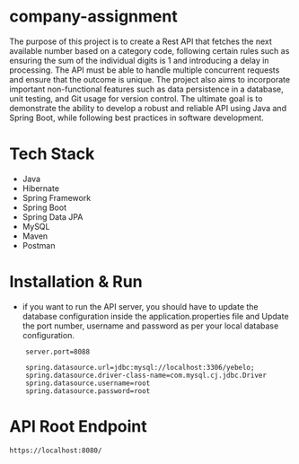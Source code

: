 # company-assignment
The purpose of this project is to create a Rest API that fetches the next available number based on a category code, following certain rules such as ensuring the sum of the individual digits is 1 and introducing a delay in processing. The API must be able to handle multiple concurrent requests and ensure that the outcome is unique. The project also aims to incorporate important non-functional features such as data persistence in a database, unit testing, and Git usage for version control. The ultimate goal is to demonstrate the ability to develop a robust and reliable API using Java and Spring Boot, while following best practices in software development.


# Tech Stack
- Java
- Hibernate
- Spring Framework
- Spring Boot
- Spring Data JPA
- MySQL
- Maven
- Postman


# Installation & Run
 - if you want to run the API server, you should have to update the database configuration inside the application.properties file and Update the port number, username and password as per your local database configuration.


```
    server.port=8088

    spring.datasource.url=jdbc:mysql://localhost:3306/yebelo;
    spring.datasource.driver-class-name=com.mysql.cj.jdbc.Driver
    spring.datasource.username=root
    spring.datasource.password=root
```

# API Root Endpoint
```
https://localhost:8080/
```

